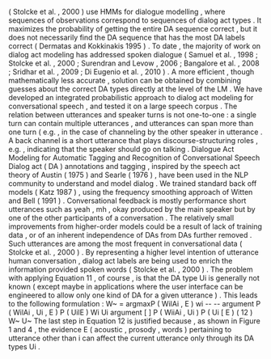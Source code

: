 ( Stolcke et al. , 2000 ) use HMMs for dialogue modelling , where sequences of observations correspond to sequences of dialog act types . 
It maximizes the probability of getting the entire DA sequence correct , but it does not necessarily find the DA sequence that has the most DA labels correct ( Dermatas and Kokkinakis 1995 ) . 
To date , the majority of work on dialog act modeling has addressed spoken dialogue ( Samuel et al. , 1998 ; Stolcke et al. , 2000 ; Surendran and Levow , 2006 ; Bangalore et al. , 2008 ; Sridhar et al. , 2009 ; Di Eugenio et al. , 2010 ) . 
A more efficient , though mathematically less accurate , solution can be obtained by combining guesses about the correct DA types directly at the level of the LM . 
We have developed an integrated probabilistic approach to dialog act modeling for conversational speech , and tested it on a large speech corpus . 
The relation between utterances and speaker turns is not one-to-one : a single turn can contain multiple utterances , and utterances can span more than one turn ( e.g. , in the case of channeling by the other speaker in utterance . 
A back channel is a short utterance that plays discourse-structuring roles , e.g. , indicating that the speaker should go on talking . 
Dialogue Act Modeling for Automatic Tagging and Recognition of Conversational Speech
Dialog act ( DA ) annotations and tagging , inspired by the speech act theory of Austin ( 1975 ) and Searle ( 1976 ) , have been used in the NLP community to understand and model dialog . 
We trained standard back off models ( Katz 1987 ) , using the frequency smoothing approach of Witten and Bell ( 1991 ) . 
Conversational feedback is mostly performance short utterances such as yeah , mh , okay produced by the main speaker but by one of the other participants of a conversation . 
The relatively small improvements from higher-order models could be a result of lack of training data , or of an inherent independence of DAs from DAs further removed . 
Such utterances are among the most frequent in conversational data ( Stolcke et al. , 2000 ) . 
By representing a higher level intention of utterance human conversation , dialog act labels are being used to enrich the information provided spoken words ( Stolcke et al. , 2000 ) . 
The problem with applying Equation 11 , of course , is that the DA type Ui is generally not known ( except maybe in applications where the user interface can be engineered to allow only one kind of DA for a given utterance ) . 
This leads to the following formulation : W~ = argmaxP ( WilAi , E ) wi -- -- argument P ( WilAi , Ui , E ) P ( UilE ) Wi Ui argument [ ] P ( WiiAi , Ui ) P ( Ui [ E ) ( 12 ) W~ U~ The last step in Equation 12 is justified because , as shown in Figure 1 and 4 , the evidence E ( acoustic , prosody , words ) pertaining to utterance other than i can affect the current utterance only through its DA types Ui . 